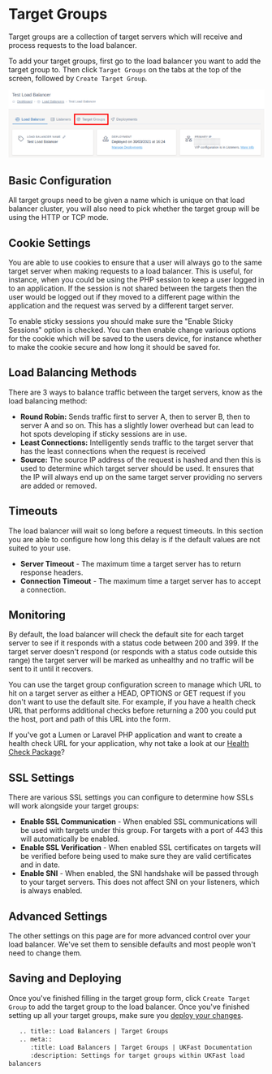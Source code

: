 # Target Groups

Target groups are a collection of target servers which will receive and process requests to the load balancer.

To add your target groups, first go to the load balancer you want to add the target group to. Then click `Target Groups` on the tabs at the top of the screen, followed by `Create Target Group`.

![Target Groups Tab](../files/target_groups_1_small.png)

## Basic Configuration

All target groups need to be given a name which is unique on that load balancer cluster, you will also need to pick whether the target group will be using the HTTP or TCP mode.

## Cookie Settings

You are able to use cookies to ensure that a user will always go to the same target server when making requests to a load balancer. This is useful, for instance, when you could be using the PHP session to keep a user logged in to an application. If the session is not shared between the targets then the user would be logged out if they moved to a different page within the application and the request was served by a different target server.

To enable sticky sessions you should make sure the "Enable Sticky Sessions" option is checked. You can then enable change various options for the cookie which will be saved to the users device, for instance whether to make the cookie secure and how long it should be saved for.

## Load Balancing Methods

There are 3 ways to balance traffic between the target servers, know as the load balancing method:
* **Round Robin:** Sends traffic first to server A, then to server B, then to server A and so on. This has a slightly lower overhead but can lead to hot spots developing if sticky sessions are in use.
* **Least Connections:** Intelligently sends traffic to the target server that has the least connections when the request is received
* **Source:** The source IP address of the request is hashed and then this is used to determine which target server should be used. It ensures that the IP will always end up on the same target server providing no servers are added or removed.

## Timeouts

The load balancer will wait so long before a request timeouts. In this section you are able to configure how long this delay is if the default values are not suited to your use.

* **Server Timeout** - The maximum time a target server has to return response headers. 
* **Connection Timeout** - The maximum time a target server has to accept a connection.

## Monitoring

By default, the load balancer will check the default site for each target server to see if it responds with a status code between 200 and 399. If the target server doesn't respond (or responds with a status code outside this range) the target server will be marked as unhealthy and no traffic will be sent to it until it recovers.

You can use the target group configuration screen to manage which URL to hit on a target server as either a HEAD, OPTIONS or GET request if you don't want to use the default site. For example, if you have a health check URL that performs additional checks before returning a 200 you could put the host, port and path of this URL into the form.

If you've got a Lumen or Laravel PHP application and want to create a health check URL for your application, why not take a look at our [Health Check Package](https://github.com/ukfast/laravel-health-check)?

## SSL Settings 

There are various SSL settings you can configure to determine how SSLs will work alongside your target groups:
* **Enable SSL Communication** - When enabled SSL communications will be used with targets under this group. For targets with a port of 443 this will automatically be enabled.
* **Enable SSL Verification** - When enabled SSL certificates on targets will be verified before being used to make sure they are valid certificates and in date.
* **Enable SNI** - When enabled, the SNI handshake will be passed through to your target servers. This does not affect SNI on your listeners, which is always enabled.

## Advanced Settings

The other settings on this page are for more advanced control over your load balancer. We've set them to sensible defaults and most people won't need to change them.

## Saving and Deploying

Once you've finished filling in the target group form, click `Create Target Group` to add the target group to the load balancer. Once you've finished setting up all your target groups, make sure you [deploy your changes](../deploying-changes.html).

```eval_rst
   .. title:: Load Balancers | Target Groups
   .. meta::
      :title: Load Balancers | Target Groups | UKFast Documentation
      :description: Settings for target groups within UKFast load balancers
```